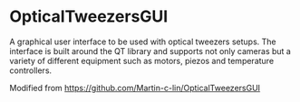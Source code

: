 # OpticalTweezersGUI
A graphical user interface to be used with optical tweezers setups. The interface is built around the QT library and supports not only cameras but a variety of different equipment such as motors, piezos and temperature controllers.

Modified from https://github.com/Martin-c-lin/OpticalTweezersGUI
